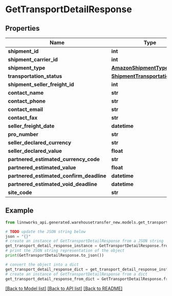 # GetTransportDetailResponse


## Properties

Name | Type | Description | Notes
------------ | ------------- | ------------- | -------------
**shipment_id** | **int** |  | [optional] 
**shipment_carrier_id** | **int** |  | [optional] 
**shipment_type** | [**AmazonShipmentType**](AmazonShipmentType.md) |  | [optional] 
**transportation_status** | [**ShipmentTransportationStatus**](ShipmentTransportationStatus.md) |  | [optional] 
**shipment_seller_freight_id** | **int** |  | [optional] 
**contact_name** | **str** |  | [optional] 
**contact_phone** | **str** |  | [optional] 
**contact_email** | **str** |  | [optional] 
**contact_fax** | **str** |  | [optional] 
**seller_freight_date** | **datetime** |  | [optional] 
**pro_number** | **str** |  | [optional] 
**seller_declared_currency** | **str** |  | [optional] 
**seller_declared_value** | **float** |  | [optional] 
**partnered_estimated_currency_code** | **str** |  | [optional] 
**partnered_estimated_value** | **float** |  | [optional] 
**partnered_estimated_confirm_deadline** | **datetime** |  | [optional] 
**partnered_estimated_void_deadline** | **datetime** |  | [optional] 
**site_code** | **str** |  | [optional] 

## Example

```python
from linnworks_api.generated.warehousetransfer_new.models.get_transport_detail_response import GetTransportDetailResponse

# TODO update the JSON string below
json = "{}"
# create an instance of GetTransportDetailResponse from a JSON string
get_transport_detail_response_instance = GetTransportDetailResponse.from_json(json)
# print the JSON string representation of the object
print(GetTransportDetailResponse.to_json())

# convert the object into a dict
get_transport_detail_response_dict = get_transport_detail_response_instance.to_dict()
# create an instance of GetTransportDetailResponse from a dict
get_transport_detail_response_from_dict = GetTransportDetailResponse.from_dict(get_transport_detail_response_dict)
```
[[Back to Model list]](../README.md#documentation-for-models) [[Back to API list]](../README.md#documentation-for-api-endpoints) [[Back to README]](../README.md)


